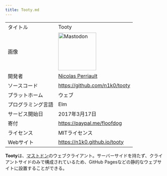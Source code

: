 ```yaml
---
title: Tooty.md
---
```

<div>

|                    |                                                                                                                                                                                                                                                                                                        |
|--------------------|--------------------------------------------------------------------------------------------------------------------------------------------------------------------------------------------------------------------------------------------------------------------------------------------------------|
| タイトル           | Tooty                                                                                                                                                                                                                                                                                                  |
| 画像               | [<img src="/images/thumb/0/00/Mastodon_logo.png/120px-Mastodon_logo.png" srcset="/images/thumb/0/00/Mastodon_logo.png/180px-Mastodon_logo.png 1.5x, /images/0/00/Mastodon_logo.png 2x" width="120" height="120" alt="Mastodon" />](/%E3%83%95%E3%82%A1%E3%82%A4%E3%83%AB:Mastodon_logo.png "Mastodon") |
| 開発者             | <a href="https://nicolas.perriault.net/" rel="nofollow">Nicolas Perriault</a>                                                                                                                                                                                                                          |
| ソースコード       | <a href="https://github.com/n1k0/tooty" rel="nofollow">https://github.com/n1k0/tooty</a>                                                                                                                                                                                                               |
| プラットホーム     | ウェブ                                                                                                                                                                                                                                                                                                 |
| プログラミング言語 | Elm                                                                                                                                                                                                                                                                                                    |
| サービス開始日     | 2017年3月17日                                                                                                                                                                                                                                                                                          |
| 寄付               | <a href="https://paypal.me/floofdog" rel="nofollow">https://paypal.me/floofdog</a>                                                                                                                                                                                                                     |
| ライセンス         | MITライセンス                                                                                                                                                                                                                                                                                          |
| Webサイト          | <a href="https://n1k0.github.io/tooty" rel="nofollow">https://n1k0.github.io/tooty</a>                                                                                                                                                                                                                 |

  
**Tooty**は、[マストドン](/Mastodon "Mastodon")のウェブクライアント。サーバーサイドを持たず、クライアントサイドのみで構成されているため、GitHub Pagesなどの静的なウェブサイトに設置することができる。

</div>
